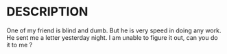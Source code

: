 # DESCRIPTION

One of my friend is blind and dumb. But he is very speed in doing any work. He sent me a letter yesterday night. I am unable to figure it out, can you do it to me ?